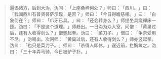 
> 遍谒诸方，后到大沩，沩问：​「上座桑梓何处？​」师曰：​「西川。​」曰：​「我闻西川有普贤菩萨示现，是否？​」师曰：​「今日得瞻慈相。​」曰：​「白象何在？​」师曰：​「爪牙已具。​」曰：​「还会转身么？​」师提坐具绕禅床一匝。沩曰：​「不是这个道理。​」师趋出。一日沩为众入室，问僧：​「黄巢过后，还有人收得剑么？​」僧竖起拳。沩曰：​「菜刀子。​」僧曰：​「争奈受用不尽。​」沩喝出。次问师：​「黄巢过后，还有人收得剑么？​」师亦竖起拳。沩曰：​「也只是菜刀子。​」师曰：​「杀得人即休。​」遂近前，拦胸筑之。沩曰：​「三十年弄马骑，今日被驴子扑。​」
